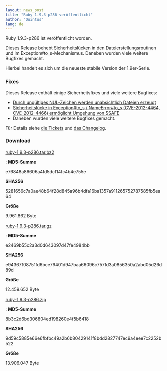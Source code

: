 ```yaml
---
layout: news_post
title: "Ruby 1.9.3-p286 veröffentlicht"
author: "Quintus"
lang: de
---
```


Ruby 1.9.3-p286 ist veröffentlicht worden.

Dieses Release behebt Sicherheitslücken in den Dateierstellungsroutinen
und im Exception#to\_s-Mechanismus. Daneben wurden viele weitere
Bugfixes gemacht.

Hierbei handelt es sich um die neueste stabile Version der 1.9er-Serie.

### Fixes

Dieses Release enthält einige Sicherheitsfixes und viele weitere
Bugfixes:

* [Durch ungültiges NUL-Zeichen werden unabsichtlich Dateien erzeugt][1]
* [Sicherheitslücke in Exception#to\_s / NameError#to\_s (CVE-2012-4464,
  CVE-2012-4466) ermöglicht Umgehung von $SAFE][2]
* Daneben wurden viele weitere Bugfixes gemacht.

Für Details siehe [die Tickets][3] und [das Changelog][4].

### Download

[ruby-1.9.3-p286.tar.bz2][5]

: **MD5-Summe**
  
  e76848a86606a4fd5dcf14fc4b4e755e
  
  **SHA256**
  
  5281656c7a0ae48b64f28d845a96b4dfa16ba1357a911265752787585fb5ea64
  
  **Größe**
  
  9\.961.862 Byte

[ruby-1.9.3-p286.tar.gz][6]

: **MD5-Summe**
  
  e2469b55c2a3d0d643097d47fe4984bb
  
  **SHA256**
  
  e94367108751fd6bce79401d947baa66096c757fd3a0856350a2abd05d26d89d
  
  **Größe**
  
  12\.459.652 Byte

[ruby-1.9.3-p286.zip][7]

: **MD5-Summe**
  
  8b3c2d6bd306804ed198260e4f5b6418
  
  **SHA256**
  
  9d59c5885e66e6fbfbc49a2b6b80429141f8bdd2827747ec9a4eee7c2252b522
  
  **Größe**
  
  13\.906.047 Byte



[1]: http://www.ruby-lang.org/de/news/2012/10/12/durch-ungltiges-nul-zeichen-werden-unabsichtlich-dateien-erzeugt/ 
[2]: http://www.ruby-lang.org/de/news/2012/10/12/sicherheitsluecke-in-exception-ermoeglicht-umgehung-von-safe-mode/ 
[3]: https://bugs.ruby-lang.org/projects/ruby-193/issues?set_filter=1&amp;status_id=5 
[4]: http://svn.ruby-lang.org/repos/ruby/tags/v1_9_3_286/ChangeLog 
[5]: ftp://ftp.ruby-lang.org/pub/ruby/1.9/ruby-1.9.3-p286.tar.bz2 
[6]: ftp://ftp.ruby-lang.org/pub/ruby/1.9/ruby-1.9.3-p286.tar.gz 
[7]: ftp://ftp.ruby-lang.org/pub/ruby/1.9/ruby-1.9.3-p286.zip 
